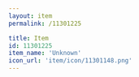 ```yaml
---
layout: item
permalink: /11301225

title: Item
id: 11301225
item_name: 'Unknown'
icon_url: 'item/icon/11301148.png'
---
```

